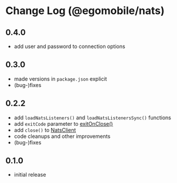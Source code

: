 # Change Log (@egomobile/nats)

## 0.4.0

- add user and password to connection options

## 0.3.0

- made versions in `package.json` explicit
- (bug-)fixes

## 0.2.2

- add `loadNatsListeners()` and `loadNatsListenersSync()` functions
- add `exitCode` parameter to [exitOnClose()](https://egomobile.github.io/node-nats/classes/NatsClient.html#exitOnClose)
- add `close()` to [NatsClient](https://egomobile.github.io/node-nats/classes/NatsClient.html)
- code cleanups and other improvements
- (bug-)fixes

## 0.1.0

- initial release

